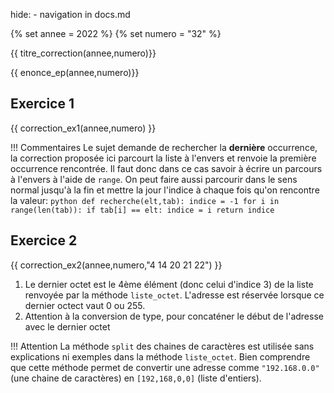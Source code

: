 hide: - navigation  in docs.md

{% set annee = 2022 %}
{% set numero = "32" %}


{{ titre_correction(annee,numero)}}

{{ enonce_ep(annee,numero)}}
 

## Exercice 1

{{ correction_ex1(annee,numero) }}

!!! Commentaires
    Le sujet demande de rechercher la **dernière** occurrence, la correction proposée ici parcourt la liste à l'envers et renvoie la première occurrence rencontrée. Il faut donc dans ce cas savoir à écrire un parcours à l'envers à l'aide de `range`. On peut faire aussi parcourir dans le sens normal jusqu'à la fin et mettre la jour l'indice à chaque fois qu'on rencontre la valeur:
    ```python
        def recherche(elt,tab):
            indice = -1
            for i in range(len(tab)):
                if tab[i] == elt:
                    indice = i
            return indice
    ```
## Exercice 2 
 

{{ correction_ex2(annee,numero,"4 14 20 21 22") }}

1. Le dernier octet est le 4ème élément (donc celui d'indice 3) de la liste renvoyée par la méthode `liste_octet`. L'adresse est réservée lorsque ce dernier octect vaut 0 ou 255.
2. Attention à la conversion de type, pour concaténer le début de l'adresse avec le dernier octet 

!!! Attention
    La méthode `split` des chaines de caractères est utilisée sans explications ni exemples dans la méthode `liste_octet`. Bien comprendre que cette méthode permet de convertir une adresse comme `"192.168.0.0"` (une chaine de caractères) en `[192,168,0,0]` (liste d'entiers). 
